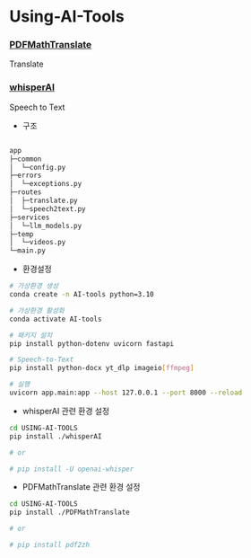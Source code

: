 # Using-AI-Tools
### [PDFMathTranslate](https://github.com/Byaidu/PDFMathTranslate)
Translate

### [whisperAI](https://github.com/openai/whisper)
Speech to Text

- 구조
```sh

app
├─common
│  └─config.py
├─errors
│  └─exceptions.py
├─routes
│  ├─translate.py
│  └─speech2text.py
├─services
│  └─llm_models.py
├─temp
│  └─videos.py
└─main.py
```

- 환경설정
```sh
# 가상환경 생성
conda create -n AI-tools python=3.10

# 가상환경 활성화
conda activate AI-tools

# 패키지 설치
pip install python-dotenv uvicorn fastapi

# Speech-to-Text
pip install python-docx yt_dlp imageio[ffmpeg]

# 실행
uvicorn app.main:app --host 127.0.0.1 --port 8000 --reload
```

- whisperAI 관련 환경 설정
```sh
cd USING-AI-TOOLS
pip install ./whisperAI

# or

# pip install -U openai-whisper
```

- PDFMathTranslate 관련 환경 설정
```sh
cd USING-AI-TOOLS
pip install ./PDFMathTranslate

# or

# pip install pdf2zh
```
